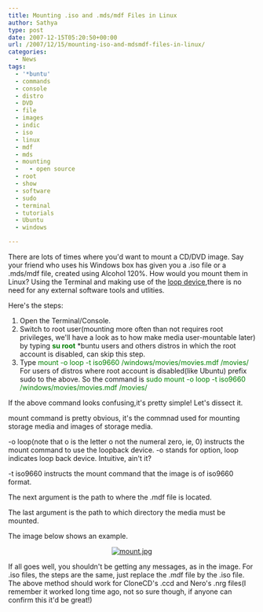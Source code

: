 ```yaml
---
title: Mounting .iso and .mds/mdf Files in Linux
author: Sathya
type: post
date: 2007-12-15T05:20:50+00:00
url: /2007/12/15/mounting-iso-and-mdsmdf-files-in-linux/
categories:
  - News
tags:
  - '*buntu'
  - commands
  - console
  - distro
  - DVD
  - file
  - images
  - indic
  - iso
  - linux
  - mdf
  - mds
  - mounting
  -   - open source
  - root
  - show
  - software
  - sudo
  - terminal
  - tutorials
  - Ubuntu
  - windows

---
```

There are lots of times where you'd want to mount a CD/DVD image. Say your friend who uses his Windows box has given you a .iso file or a .mds/mdf file, created using Alcohol 120%. How would you mount them in Linux? Using the Terminal and making use of the [loop device][1],there is no need for any external software tools and utlities.

Here's the steps:

  1. Open the Terminal/Console.
  2. Switch to root user(mounting more often than not requires root privileges, we'll have a look as to how make media user-mountable later) by typing **<font color="#008000">su root</font>** *buntu users and others distros in which the root account is disabled, can skip this step.
  3. Type <font color="#008000">mount -o loop -t iso9660 /windows/movies/movies.mdf /movies/ </font> For users of distros where root account is disabled(like Ubuntu) prefix sudo to the above. So the command is <font color="#008000">sudo mount -o loop -t iso9660 /windows/movies/movies.mdf /movies/</font>

If the above command looks confusing,it's pretty simple! Let's dissect it.

mount command is pretty obvious, it's the commnad used for mounting storage media and images of storage media.

-o loop(note that o is the letter o not the numeral zero, ie, 0) instructs the mount command to use the loopback device. -o stands for option, loop indicates loop back device. Intuitive, ain't it?

-t iso9660 instructs the mount command that the image is of iso9660 format.

The next argument is the path to where the .mdf file is located.

The last argument is the path to which directory the media must be mounted.

The image below shows an example.

<p align="center">
  <a href="https://sathyasays.com/wp-content/uploads/2007/12/mount.jpg" title="mount.jpg"><img src="https://sathyasays.com/wp-content/uploads/2007/12/mount.thumbnail.jpg" alt="mount.jpg" /></a>
</p>

<p align="left">
  If all goes well, you shouldn't be getting any messages, as in the image. For .iso files, the steps are the same, just replace the .mdf file by the .iso file. The above method should work for CloneCD's .ccd and Nero's .nrg files(I remember it worked long time ago, not so sure though, if anyone can confirm this it'd be great!)
</p>

 [1]: https://en.wikipedia.org/wiki/Loop_device
